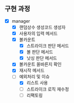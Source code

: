 ##  구현 과정
- [x] manager
    - [x] 랜덤상수 생성코드 생성자
    - [x] 사용자의 입력 메서드
    - [x] 볼카운트
      - [x] 스트라이크 판단 메서드
      - [x] 볼 판단 메서드
      - [x] 낫싱 판단 메서드
    - [x] 볼카운트 올바른지 확인
    - [x] 재시작 메서드
    - [ ] 예외처리 및 이슈 
      - [x] 리스트 사용
      - [ ] 스트라이크 로직 재수정
      - [ ] 리팩토링